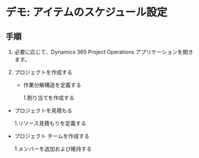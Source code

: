 ﻿---
demo:
    title: 'デモ: アイテムのスケジュール設定'
    module: 'モジュール 5: Dynamics 365 Project Operations の基礎を学ぶ'
---

# デモ: アイテムのスケジュール設定

## 手順

1. 必要に応じて、Dynamics 365 Project Operations アプリケーションを開きます。 

2. プロジェクトを作成する

	- 作業分解構造を定義する

		1.割り当てを作成する

- プロジェクトを見積もる

	1.リソース見積もりを定義する

- プロジェクト チームを作成する

	1.メンバーを追加および維持する
